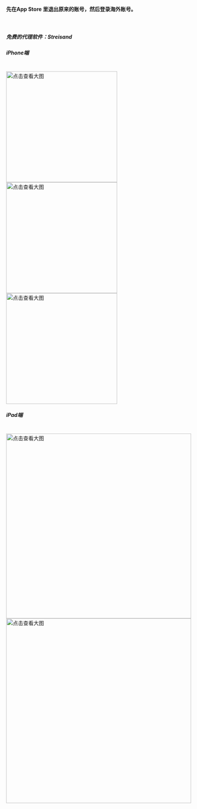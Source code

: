 
#### 先在App Store 里退出原来的账号，然后登录海外账号。

<br>

##### 免费的代理软件：Streisand
##### iPhone端
<br>

<a href="https://pic.imgdb.cn/item/66a5c7bfd9c307b7e96476ac.png" target="_blank">
  <img src="https://pic.imgdb.cn/item/66a5c7bfd9c307b7e96476ac.png" alt="点击查看大图" width="300" />
</a>

<br>

<a href="https://pic.imgdb.cn/item/66a5c7b7d9c307b7e96470d7.png" target="_blank">
  <img src="https://pic.imgdb.cn/item/66a5c7b7d9c307b7e96470d7.png" alt="点击查看大图" width="300" />
</a>

<br>

<a href="https://pic.imgdb.cn/item/66a5c7b7d9c307b7e96470d7.png" target="_blank">
 <img src="https://pic.imgdb.cn/item/66a5c7bdd9c307b7e9647547.png" alt="点击查看大图" width="300" />
</a>

<br>

##### iPad端
<br>

<a herf="https://pic.imgdb.cn/item/66a5cbadd9c307b7e9675477.jpg" target=_blank>
<img src="https://pic.imgdb.cn/item/66a5cbadd9c307b7e9675477.jpg" alt="点击查看大图" width="500" />
</a>

<br>

<a herf="https://pic.imgdb.cn/item/66a5cc1bd9c307b7e967a59b.jpg" target=_blank>
<img src="https://pic.imgdb.cn/item/66a5cc1bd9c307b7e967a59b.jpg" alt="点击查看大图" width="500" />
</a>
